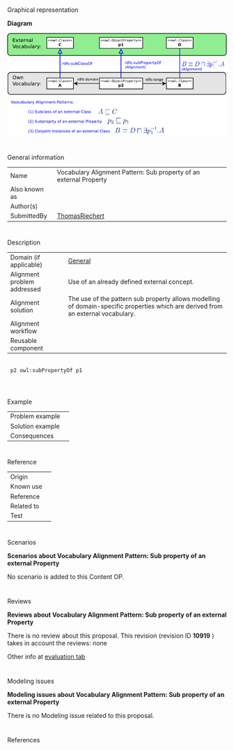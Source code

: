 # 

 Graphical representation



__Diagram__ 





[![Image:Alignment-odp.png](../images/6/65/Alignment-odp.png)](../../Image/Alignment-odp.png "Image:Alignment-odp.png")





# 

 General information




|  |  |
| --- | --- |
|  Name  |  Vocabulary Alignment Pattern: Sub property of an external Property  |
|  Also known as  |  |
|  Author(s)  |  |
|  SubmittedBy  | [ThomasRiechert](../../User/ThomasRiechert "User:ThomasRiechert")  |



  





# 

 Description




|  |  |
| --- | --- |
|  Domain (if applicable)  | [General](http://ontologydesignpatterns.org/wiki/index.php?title=General&action=edit&redlink=1 "General (not yet written)")  |
|  Alignment problem addressed  |  Use of an already defined external concept.  |
|  Alignment solution  |  The use of the pattern sub property allows modelling of domain-specific properties which are derived from an external vocabulary.  |
|  Alignment workflow  |  |
|  Reusable component  |  |



```

 p2 owl:subPropertyOf p1
 

```


  





# 

 Example




|  |  |
| --- | --- |
|  Problem example  |  |
|  Solution example  |  |
|  Consequences  |  |



  





# 

 Reference




|  |  |
| --- | --- |
|  Origin  |  |
|  Known use  |  |
|  Reference  |  |
|  Related to  |  |
|  Test  |  |



  





# 

 Scenarios




__Scenarios about Vocabulary Alignment Pattern: Sub property of an external Property__ 


 No scenario is added to this Content OP.
 




# 

 Reviews




__Reviews about Vocabulary Alignment Pattern: Sub property of an external Property__ 


 There is no review about this proposal.
This revision (revision ID
 __10919__ 
 ) takes in account the reviews: none
 



 Other info at
 [evaluation tab](http://ontologydesignpatterns.org/wiki/index.php?title=Submissions:Vocabulary_Alignment_Pattern:_Sub_property_of_an_external_Property&action=evaluation "http://ontologydesignpatterns.org/wiki/index.php?title=Submissions:Vocabulary_Alignment_Pattern:_Sub_property_of_an_external_Property&action=evaluation") 





  





# 

 Modeling issues




__Modeling issues about Vocabulary Alignment Pattern: Sub property of an external Property__ 


 There is no Modeling issue related to this proposal.
 




  





# 

 References